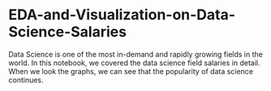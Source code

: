 # EDA-and-Visualization-on-Data-Science-Salaries

Data Science is one of the most in-demand and rapidly growing fields in the world. In this notebook, we covered the data science field salaries in detail. When we look the graphs, we can see that the popularity of data science continues.
